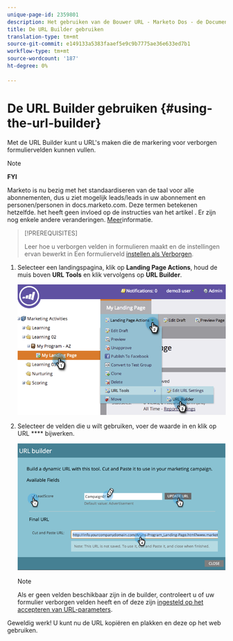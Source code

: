 ```yaml
---
unique-page-id: 2359801
description: Het gebruiken van de Bouwer URL - Marketo Dos - de Documentatie van het Product
title: De URL Builder gebruiken
translation-type: tm+mt
source-git-commit: e149133a5383faaef5e9c9b7775ae36e633ed7b1
workflow-type: tm+mt
source-wordcount: '187'
ht-degree: 0%

---
```



# De URL Builder gebruiken {#using-the-url-builder}

Met de URL Builder kunt u URL&#39;s maken die de markering voor verborgen formuliervelden kunnen vullen.

>[!NOTE]
>
>**FYI**
>
>Marketo is nu bezig met het standaardiseren van de taal voor alle abonnementen, dus u ziet mogelijk leads/leads in uw abonnement en personen/personen in docs.marketo.com. Deze termen betekenen hetzelfde. het heeft geen invloed op de instructies van het artikel . Er zijn nog enkele andere veranderingen. [Meer](http://docs.marketo.com/display/DOCS/Updates+to+Marketo+Terminology)informatie.

>[!PREREQUISITES]
>
>Leer hoe u verborgen velden in formulieren maakt en de instellingen ervan bewerkt in Een formulierveld [instellen als Verborgen](../../../../product-docs/demand-generation/forms/form-fields/set-a-form-field-as-hidden.md).

1. Selecteer een landingspagina, klik op **Landing Page Actions**, houd de muis boven **URL Tools** en klik vervolgens op **URL Builder**.

   ![](assets/image2014-9-18-13-3a5-3a19.png)

1. Selecteer de velden die u wilt gebruiken, voer de waarde in en klik op URL **** bijwerken.

   ![](assets/image2014-9-18-13-3a5-3a28.png)

   >[!NOTE]
   >
   >Als er geen velden beschikbaar zijn in de builder, controleert u of uw formulier verborgen velden heeft en of deze zijn [ingesteld op het accepteren van URL-parameters](http://docs.marketo.com/display/DOCS/Set+a+Hidden+Form+Field+Value#SetaHiddenFormFieldValue-URLParameter).

Geweldig werk! U kunt nu de URL kopiëren en plakken en deze op het web gebruiken.
